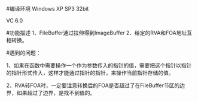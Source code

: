 #编译环境
Windows XP SP3 32bit

VC 6.0

#功能描述
1、FileBuffer通过拉伸得到ImageBuffer
2、给定的RVA和FOA地址互相转换。

#遇到的问题：

1、如果在函数中需要操作一个作为参数传入的指针的值，需要把这个指针以指针的指针形式传入，这样才能通过指针的指针，来操作当前指针存储的值。

2、RVA转FOA时，一定要注意转换后的FOA是否超过了在FileBuffer节区的边界，如果超过了边界，是找不到值的。

